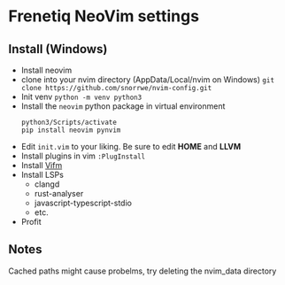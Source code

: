 # Frenetiq NeoVim settings

## Install (Windows)

- Install neovim
- clone into your nvim directory (AppData/Local/nvim on Windows) `git clone https://github.com/snorrwe/nvim-config.git` 
- Init venv `python -m venv python3`
- Install the `neovim` python package in virtual environment
    ```
    python3/Scripts/activate
    pip install neovim pynvim
    ```
- Edit `init.vim` to your liking. Be sure to edit __HOME__ and __LLVM__
- Install plugins in vim `:PlugInstall`
- Install [Vifm](https://vifm.info/)
- Install LSPs
    - clangd
    - rust-analyser
    - javascript-typescript-stdio
    - etc.
- Profit


## Notes

Cached paths might cause probelms, try deleting the nvim_data directory
